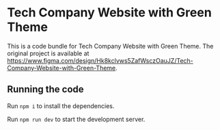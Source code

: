 
  # Tech Company Website with Green Theme

  This is a code bundle for Tech Company Website with Green Theme. The original project is available at https://www.figma.com/design/Hk8kclvws5ZafWsczOauJZ/Tech-Company-Website-with-Green-Theme.

  ## Running the code

  Run `npm i` to install the dependencies.

  Run `npm run dev` to start the development server.
  